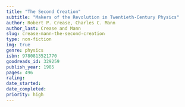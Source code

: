 ```yaml
---
title: "The Second Creation"
subtitle: "Makers of the Revolution in Twentieth-Century Physics"
author: Robert P. Crease, Charles C. Mann
author_last: Crease and Mann
slug: crease-mann-the-second-creation
type: non-fiction
img: true
genre: physics
isbn: 9780813521770
goodreads_id: 329259
publish_year: 1985
pages: 496
rating: 
date_started:
date_completed:
priority: high
---
```

